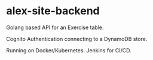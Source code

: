 # alex-site-backend

Golang based API for an Exercise table.

Cognito Authentication connecting to a DynamoDB store.

Running on Docker/Kubernetes.
Jenkins for CI/CD.
